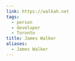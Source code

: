 ```yaml
---
link: https://walkah.net
tags:
  - person
  - developer
  - Toronto
title: James Walker
aliases:
  - James Walker
---
```

